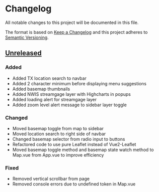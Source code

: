 # Changelog

All notable changes to this project will be documented in this file.

The format is based on [Keep a Changelog](http://keepachangelog.com/en/1.0.0/)
and this project adheres to [Semantic Versioning](http://semver.org/spec/v2.0.0.html).

## [Unreleased](https://github.com/USGS-WiM/Thresholds/tree/dev)

### Added

-   Added TX location search to navbar
-   Added 2 character minimum before displaying menu suggestions
-   Added basemap thumbnails
-   Added NWIS streamgage layer with Highcharts in popups
-   Added loading alert for streamgage layer
-   Added zoom level alert message to sidebar layer toggle

### Changed

-   Moved basemap toggle from map to sidebar
-   Moved location search to right side of navbar
-   Changed basemap selector from radio input to buttons
-   Refactored code to use pure Leaflet instead of Vue2-Leaflet
-   Moved basemap toggle method and basemap state watch method to Map.vue from App.vue to improve efficiency

### Fixed

-   Removed vertical scrollbar from page
-   Removed console errors due to undefined token in Map.vue